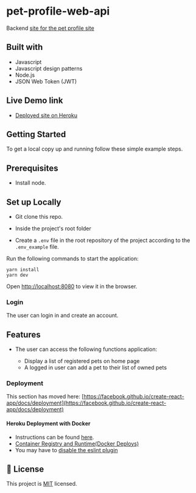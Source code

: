 # pet-profile-web-api

Backend [site for the pet profile site](https://github.com/Bluette1/pet-profile-web-app)


## Built with
- Javascript
- Javascript design patterns
- Node.js
- JSON Web Token (JWT)

## Live Demo link
- [Deployed site on Heroku](https://pet-profile-api.herokuapp.com/)

## Getting Started

To get a local copy up and running follow these simple example steps.

## Prerequisites

- Install node.

## Set up Locally
- Git clone this repo.
- Inside the project's root folder

- Create a `.env` file in the root repository of the project according to the `.env_example` file.

Run the following commands to start the application:

```
yarn install
yarn dev

```

Open [http://localhost:8080](http://localhost:8081) to view it in the browser.

### Login
The user can login in and create an account. 

 ## Features
- The user can access the following functions application: 
  
  - Display a list of registered pets on home page
  - A logged in user can add a pet to their list of owned pets

### Deployment

This section has moved here: [https://facebook.github.io/create-react-app/docs/deployment](https://facebook.github.io/create-react-app/docs/deployment)
#### Heroku Deployment with Docker
- Instructions can be found [here]( 
 https://betterprogramming.pub/how-to-containerize-and-deploy-apps-with-docker-and-heroku-b1c49e5bc070).
- [Container Registry and Runtime(Docker Deploys)](https://devcenter.heroku.com/articles/container-registry-and-runtime)
- You may have to [disable the eslint plugin](https://stackoverflow.com/questions/67364108/react-app-failed-to-load-config-airbnb-in-deploying-to-heroku)

## 📝 License

This project is [MIT](https://opensource.org/licenses/MIT) licensed.
